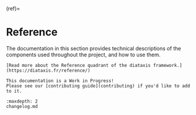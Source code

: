 (ref)=
# Reference

The documentation in this section provides technical descriptions of the
components used throughout the project, and how to use them.

```{note}
[Read more about the Reference quadrant of the diataxis framework.](https://diataxis.fr/reference/)
```

```{attention}
This documentation is a Work in Progress!
Please see our [contributing guide](contributing) if you'd like to add to it.
```

```{toctree}
:maxdepth: 2
changelog.md
```

